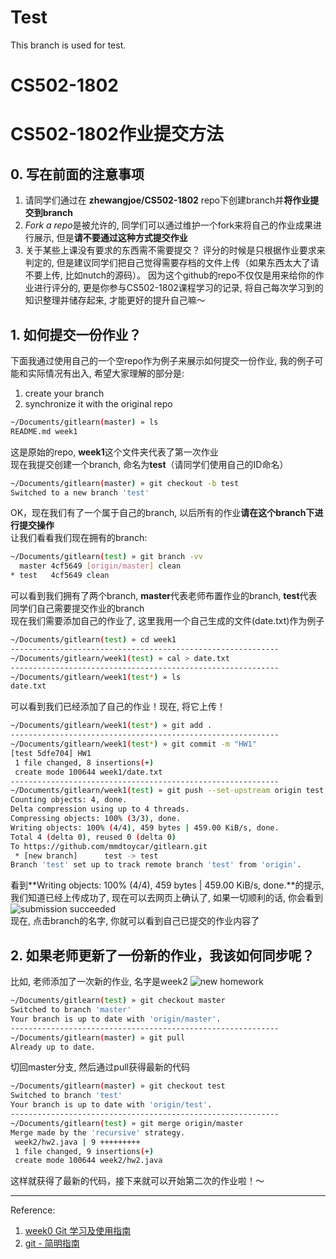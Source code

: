 # Test
This branch is used for test.
# CS502-1802
# CS502-1802作业提交方法
## 0. 写在前面的注意事项  
1. 请同学们通过在 **zhewangjoe/CS502-1802** repo下创建branch并**将作业提交到branch**
2. *Fork a repo*是被允许的, 同学们可以通过维护一个fork来将自己的作业成果进行展示, 但是**请不要通过这种方式提交作业**  
3. 关于某些上课没有要求的东西需不需要提交？ 评分的时候是只根据作业要求来判定的, 但是建议同学们把自己觉得需要存档的文件上传（如果东西太大了请不要上传, 比如nutch的源码）。 因为这个github的repo不仅仅是用来给你的作业进行评分的, 更是你参与CS502-1802课程学习的记录, 将自己每次学习到的知识整理并储存起来, 才能更好的提升自己嘛～

## 1. 如何提交一份作业？
下面我通过使用自己的一个空repo作为例子来展示如何提交一份作业, 我的例子可能和实际情况有出入, 希望大家理解的部分是:  
1. create your branch  
2. synchronize it with the original repo  
```bash
~/Documents/gitlearn(master) » ls                                                               
README.md week1
```
这是原始的repo, **week1**这个文件夹代表了第一次作业  
现在我提交创建一个branch, 命名为**test**（请同学们使用自己的ID命名）  
```bash
~/Documents/gitlearn(master) » git checkout -b test                                             
Switched to a new branch 'test'
```
OK，现在我们有了一个属于自己的branch, 以后所有的作业**请在这个branch下进行提交操作**   
让我们看看我们现在拥有的branch:  
```bash
~/Documents/gitlearn(test) » git branch -vv                                                     
  master 4cf5649 [origin/master] clean
* test   4cf5649 clean
```
可以看到我们拥有了两个branch, **master**代表老师布置作业的branch, **test**代表同学们自己需要提交作业的branch  
现在我们需要添加自己的作业了, 这里我用一个自己生成的文件(date.txt)作为例子  
```bash
~/Documents/gitlearn(test) » cd week1                                                           
------------------------------------------------------------
~/Documents/gitlearn/week1(test) » cal > date.txt                                               
------------------------------------------------------------
~/Documents/gitlearn/week1(test*) » ls                                                          
date.txt
```
可以看到我们已经添加了自己的作业！现在, 将它上传！
```bash
~/Documents/gitlearn/week1(test*) » git add .                                                   
------------------------------------------------------------
~/Documents/gitlearn/week1(test*) » git commit -m "HW1"                                         
[test 5dfe704] HW1
 1 file changed, 8 insertions(+)
 create mode 100644 week1/date.txt
------------------------------------------------------------
~/Documents/gitlearn/week1(test) » git push --set-upstream origin test                          
Counting objects: 4, done.
Delta compression using up to 4 threads.
Compressing objects: 100% (3/3), done.
Writing objects: 100% (4/4), 459 bytes | 459.00 KiB/s, done.
Total 4 (delta 0), reused 0 (delta 0)
To https://github.com/mmdtoycar/gitlearn.git
 * [new branch]      test -> test
Branch 'test' set up to track remote branch 'test' from 'origin'.
```
看到**Writing objects: 100% (4/4), 459 bytes | 459.00 KiB/s, done.**的提示, 我们知道已经上传成功了, 现在可以去网页上确认了, 如果一切顺利的话, 你会看到  
![submission succeeded](https://i.imgur.com/AbON6fo.png)  
现在, 点击branch的名字, 你就可以看到自己已提交的作业内容了

## 2. 如果老师更新了一份新的作业，我该如何同步呢？
比如, 老师添加了一次新的作业, 名字是week2
![new homework](https://i.imgur.com/yXZEK1A.png)  
```bash
~/Documents/gitlearn(test) » git checkout master                                                
Switched to branch 'master'
Your branch is up to date with 'origin/master'.
------------------------------------------------------------
~/Documents/gitlearn(master) » git pull                                                         
Already up to date.
```
切回master分支, 然后通过pull获得最新的代码
```bash
~/Documents/gitlearn(master) » git checkout test                                                
Switched to branch 'test'
Your branch is up to date with 'origin/test'.
------------------------------------------------------------
~/Documents/gitlearn(test) » git merge origin/master                                            
Merge made by the 'recursive' strategy.
 week2/hw2.java | 9 +++++++++
 1 file changed, 9 insertions(+)
 create mode 100644 week2/hw2.java
```
这样就获得了最新的代码，接下来就可以开始第二次的作业啦！～

---

Reference:  
1. [week0 Git 学习及使用指南](https://docs.google.com/document/d/15su2LzPkABIF4FEpbLoa5G29a9YJgLOdRKcFzDrBg4g/edit)  
2.  [git - 简明指南](http://rogerdudler.github.io/git-guide/index.zh.html)
